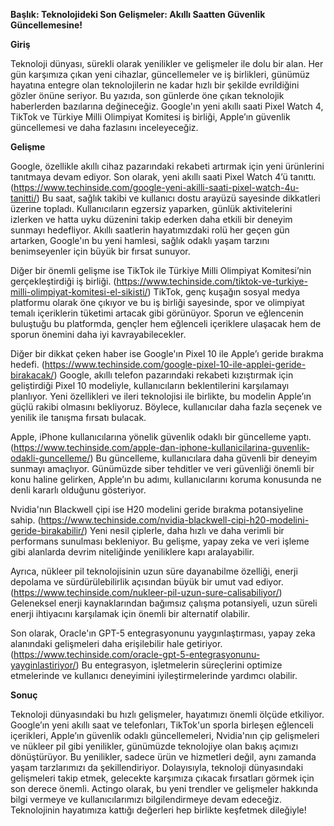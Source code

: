 **Başlık: Teknolojideki Son Gelişmeler: Akıllı Saatten Güvenlik Güncellemesine!**

**Giriş**

Teknoloji dünyası, sürekli olarak yenilikler ve gelişmeler ile dolu bir alan. Her gün karşımıza çıkan yeni cihazlar, güncellemeler ve iş birlikleri, günümüz hayatına entegre olan teknolojilerin ne kadar hızlı bir şekilde evrildiğini gözler önüne seriyor. Bu yazıda, son günlerde öne çıkan teknolojik haberlerden bazılarına değineceğiz. Google'ın yeni akıllı saati Pixel Watch 4, TikTok ve Türkiye Milli Olimpiyat Komitesi iş birliği, Apple’ın güvenlik güncellemesi ve daha fazlasını inceleyeceğiz.

**Gelişme**

Google, özellikle akıllı cihaz pazarındaki rekabeti artırmak için yeni ürünlerini tanıtmaya devam ediyor. Son olarak, yeni akıllı saati Pixel Watch 4’ü tanıttı. (https://www.techinside.com/google-yeni-akilli-saati-pixel-watch-4u-tanitti/)  Bu saat, sağlık takibi ve kullanıcı dostu arayüzü sayesinde dikkatleri üzerine topladı. Kullanıcıların egzersiz yaparken, günlük aktivitelerini izlerken ve hatta uyku düzenini takip ederken daha etkili bir deneyim sunmayı hedefliyor. Akıllı saatlerin hayatımızdaki rolü her geçen gün artarken, Google'ın bu yeni hamlesi, sağlık odaklı yaşam tarzını benimseyenler için büyük bir fırsat sunuyor.

Diğer bir önemli gelişme ise TikTok ile Türkiye Milli Olimpiyat Komitesi’nin gerçekleştirdiği iş birliği. (https://www.techinside.com/tiktok-ve-turkiye-milli-olimpiyat-komitesi-el-sikisti/) TikTok, genç kuşağın sosyal medya platformu olarak öne çıkıyor ve bu iş birliği sayesinde, spor ve olimpiyat temalı içeriklerin tüketimi artacak gibi görünüyor. Sporun ve eğlencenin buluştuğu bu platformda, gençler hem eğlenceli içeriklere ulaşacak hem de sporun önemini daha iyi kavrayabilecekler.

Diğer bir dikkat çeken haber ise Google'ın Pixel 10 ile Apple’ı geride bırakma hedefi. (https://www.techinside.com/google-pixel-10-ile-applei-geride-birakacak/) Google, akıllı telefon pazarındaki rekabeti kızıştırmak için geliştirdiği Pixel 10 modeliyle, kullanıcıların beklentilerini karşılamayı planlıyor. Yeni özellikleri ve ileri teknolojisi ile birlikte, bu modelin Apple’ın güçlü rakibi olmasını bekliyoruz. Böylece, kullanıcılar daha fazla seçenek ve yenilik ile tanışma fırsatı bulacak.

Apple, iPhone kullanıcılarına yönelik güvenlik odaklı bir güncelleme yaptı. (https://www.techinside.com/apple-dan-iphone-kullanicilarina-guvenlik-odakli-guncelleme/) Bu güncelleme, kullanıcılara daha güvenli bir deneyim sunmayı amaçlıyor. Günümüzde siber tehditler ve veri güvenliği önemli bir konu haline gelirken, Apple’ın bu adımı, kullanıcılarını koruma konusunda ne denli kararlı olduğunu gösteriyor.

Nvidia'nın Blackwell çipi ise H20 modelini geride bırakma potansiyeline sahip. (https://www.techinside.com/nvidia-blackwell-cipi-h20-modelini-geride-birakabilir/) Yeni nesil çiplerle, daha hızlı ve daha verimli bir performans sunulması bekleniyor. Bu gelişme, yapay zeka ve veri işleme gibi alanlarda devrim niteliğinde yeniliklere kapı aralayabilir.

Ayrıca,  nükleer pil teknolojisinin uzun süre dayanabilme özelliği, enerji depolama ve sürdürülebilirlik açısından büyük bir umut vad ediyor. (https://www.techinside.com/nukleer-pil-uzun-sure-calisabiliyor/) Geleneksel enerji kaynaklarından bağımsız çalışma potansiyeli, uzun süreli enerji ihtiyacını karşılamak için önemli bir alternatif olabilir.

Son olarak, Oracle'ın GPT-5 entegrasyonunu yaygınlaştırması, yapay zeka alanındaki gelişmeleri daha erişilebilir hale getiriyor. (https://www.techinside.com/oracle-gpt-5-entegrasyonunu-yayginlastiriyor/) Bu entegrasyon, işletmelerin süreçlerini optimize etmelerinde ve kullanıcı deneyimini iyileştirmelerinde yardımcı olabilir.

**Sonuç**

Teknoloji dünyasındaki bu hızlı gelişmeler, hayatımızı önemli ölçüde etkiliyor. Google’ın yeni akıllı saat ve telefonları, TikTok'un sporla birleşen eğlenceli içerikleri, Apple’ın güvenlik odaklı güncellemeleri, Nvidia'nın çip gelişmeleri ve nükleer pil gibi yenilikler, günümüzde teknolojiye olan bakış açımızı dönüştürüyor. Bu yenilikler, sadece ürün ve hizmetleri değil, aynı zamanda yaşam tarzlarımızı da şekillendiriyor. Dolayısıyla, teknoloji dünyasındaki gelişmeleri takip etmek, gelecekte karşımıza çıkacak fırsatları görmek için son derece önemli. Actingo olarak, bu yeni trendler ve gelişmeler hakkında bilgi vermeye ve kullanıcılarımızı bilgilendirmeye devam edeceğiz. Teknolojinin hayatımıza kattığı değerleri hep birlikte keşfetmek dileğiyle!